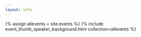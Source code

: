 ```yaml
---
layout: info
---
```

{% assign allevents = site.events %}
{% include event_thumb_speaker_background.html collection=allevents %}
